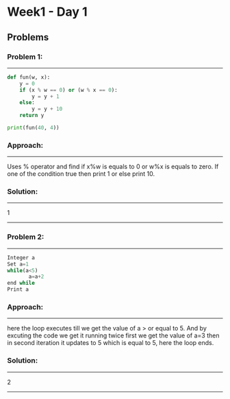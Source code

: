 # Week1 - Day 1

## Problems
### Problem 1:
---
```python
def fun(w, x):
    y = 0
    if (x % w == 0) or (w % x == 0):
        y = y + 1
    else:
        y = y + 10
    return y

print(fun(40, 4))
```
### Approach:
---
Uses % operator and find if x%w is equals to 0 or w%x is equals to zero. If one of the condition true then print 1 or else print 10.

### Solution:
---
1
***
### Problem 2:
---
```python
Integer a
Set a=1
while(a<5)
       a=a+2
end while
Print a
```
### Approach:
---
here the loop executes till we get the value of a > or equal to 5. And by excuting the code we get it running twice first we get the value of a=3 then in second iteration it updates to 5 which is equal to 5, here the loop ends.
### Solution:
---
2
***
